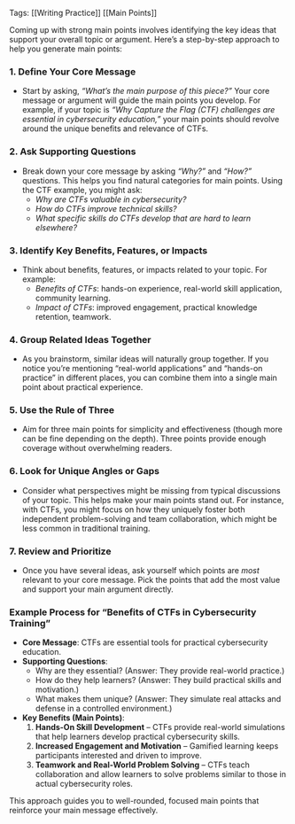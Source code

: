 Tags: [[Writing Practice]]  [[Main Points]] 

Coming up with strong main points involves identifying the key ideas that support your overall topic or argument. Here’s a step-by-step approach to help you generate main points:

### 1. **Define Your Core Message**
   - Start by asking, *“What’s the main purpose of this piece?”* Your core message or argument will guide the main points you develop. For example, if your topic is *“Why Capture the Flag (CTF) challenges are essential in cybersecurity education,”* your main points should revolve around the unique benefits and relevance of CTFs.

### 2. **Ask Supporting Questions**
   - Break down your core message by asking *“Why?”* and *“How?”* questions. This helps you find natural categories for main points. Using the CTF example, you might ask:
     - *Why are CTFs valuable in cybersecurity?*
     - *How do CTFs improve technical skills?*
     - *What specific skills do CTFs develop that are hard to learn elsewhere?*

### 3. **Identify Key Benefits, Features, or Impacts**
   - Think about benefits, features, or impacts related to your topic. For example:
     - *Benefits of CTFs*: hands-on experience, real-world skill application, community learning.
     - *Impact of CTFs*: improved engagement, practical knowledge retention, teamwork.

### 4. **Group Related Ideas Together**
   - As you brainstorm, similar ideas will naturally group together. If you notice you’re mentioning “real-world applications” and “hands-on practice” in different places, you can combine them into a single main point about practical experience.

### 5. **Use the Rule of Three**
   - Aim for three main points for simplicity and effectiveness (though more can be fine depending on the depth). Three points provide enough coverage without overwhelming readers.

### 6. **Look for Unique Angles or Gaps**
   - Consider what perspectives might be missing from typical discussions of your topic. This helps make your main points stand out. For instance, with CTFs, you might focus on how they uniquely foster both independent problem-solving and team collaboration, which might be less common in traditional training.

### 7. **Review and Prioritize**
   - Once you have several ideas, ask yourself which points are *most* relevant to your core message. Pick the points that add the most value and support your main argument directly.

### Example Process for “Benefits of CTFs in Cybersecurity Training”

- **Core Message**: CTFs are essential tools for practical cybersecurity education.
- **Supporting Questions**:
   - Why are they essential? (Answer: They provide real-world practice.)
   - How do they help learners? (Answer: They build practical skills and motivation.)
   - What makes them unique? (Answer: They simulate real attacks and defense in a controlled environment.)
- **Key Benefits (Main Points)**:
   1. **Hands-On Skill Development** – CTFs provide real-world simulations that help learners develop practical cybersecurity skills.
   2. **Increased Engagement and Motivation** – Gamified learning keeps participants interested and driven to improve.
   3. **Teamwork and Real-World Problem Solving** – CTFs teach collaboration and allow learners to solve problems similar to those in actual cybersecurity roles.

This approach guides you to well-rounded, focused main points that reinforce your main message effectively.